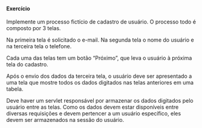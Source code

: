 <h4>Exercício</h4>
<p>Implemente um processo fictício de cadastro de usuário. O processo todo é composto
por 3 telas.</p> 
<p>Na primeira tela é solicitado o e-mail. Na segunda tela o nome do usuário e
na terceira tela o telefone.</p> 
<p>Cada uma das telas tem um botão “Próximo”, que leva o
usuário à próxima tela do cadastro.<p> 
<p>Após o envio dos dados da terceira tela, o usuário
deve ser apresentado a uma tela que mostre todos os dados digitados nas telas
anteriores em uma tabela.</p>
<p>Deve haver um servlet responsável por armazenar os dados digitados pelo usuário
entre as telas. Como os dados devem estar disponíveis entre diversas requisições e
devem pertencer a um usuário específico, eles devem ser armazenados na sessão do
usuário.</p>
